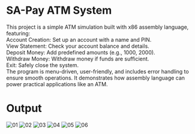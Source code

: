 # SA-Pay ATM System
This project is a simple ATM simulation built with x86 assembly language, featuring:<br>
Account Creation: Set up an account with a name and PIN.<br>
View Statement: Check your account balance and details.<br>
Deposit Money: Add predefined amounts (e.g., 1000, 2000).<br>
Withdraw Money: Withdraw money if funds are sufficient.<br>
Exit: Safely close the system.<br>
The program is menu-driven, user-friendly, and includes error handling to ensure smooth operations. It demonstrates how assembly language can power practical applications like an ATM. <br>
# Output <br>
![01](https://github.com/user-attachments/assets/ffff0a27-a277-40d2-a906-fee3ee7a6675)
![02](https://github.com/user-attachments/assets/612e7d40-9510-45bb-8234-92c8d7304535)
![03](https://github.com/user-attachments/assets/0055c5cc-c2a0-4d6b-bcc3-ea76b6d0a310)
![04](https://github.com/user-attachments/assets/a6f3a54f-9334-4c36-9f29-ee759f617cab)
![05](https://github.com/user-attachments/assets/01b15531-a937-440a-808c-83ddf26b4a06)
![06](https://github.com/user-attachments/assets/12001069-1156-4b9f-930f-24d194e37981)
